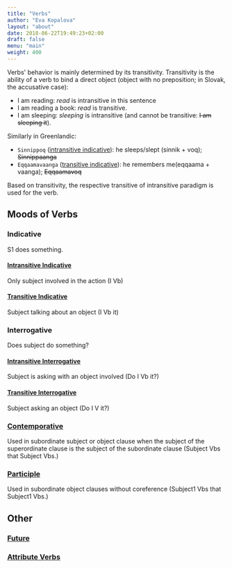 ```yaml
---
title: "Verbs"
author: "Eva Kopalova"
layout: "about"
date: 2018-06-22T19:49:23+02:00
draft: false 
menu: "main"
weight: 400
---
```


Verbs' behavior is mainly determined by its transitivity. Transitivity is the ability of a verb to bind a direct object (object with no preposition; in Slovak, the accusative case):

* I am reading: *read* is intransitive in this sentence
* I am reading a book: *read* is transitive.
* I am sleeping: *sleeping* is intransitive (and cannot be transitive: <s>I am sleeping it</s>).

Similarly in Greenlandic:

* `Sinnippoq` ([intransitive indicative](intransitiveindicative)): he sleeps/slept (sinnik + voq); <s>Sinnippaanga</s>
* `Eqqaamavaanga` ([transitive indicative](transitiveindicative)): he remembers me(eqqaama + vaanga); <s>Eqqaamavoq</s>

Based on transitivity, the respective transitive of intransitive paradigm is used for the verb.

## Moods of Verbs
### Indicative
S1 does something.
#### [Intransitive Indicative](intransitiveindicative)
Only subject involved in the action (I Vb)
#### [Transitive Indicative](transitiveindicative)
Subject talking about an object (I Vb it)
### Interrogative
Does subject do something?
#### [Intransitive Interrogative](intransitiveinterrogative)
Subject is asking with an object involved (Do I Vb it?)
#### [Transitive Interrogative](transitiveinterrogative)
Subject asking an object (Do I V it?)
### [Contemporative](contemporative)
Used in subordinate subject or object clause when the subject of the superordinate clause is the subject of the subordinate clause (Subject Vbs that Subject Vbs.)
### [Participle](participle)
Used in subordinate object clauses without coreference (Subject1 Vbs that Subject1 Vbs.)

## Other

### [Future](future)
### [Attribute Verbs](attributiveverbs)

